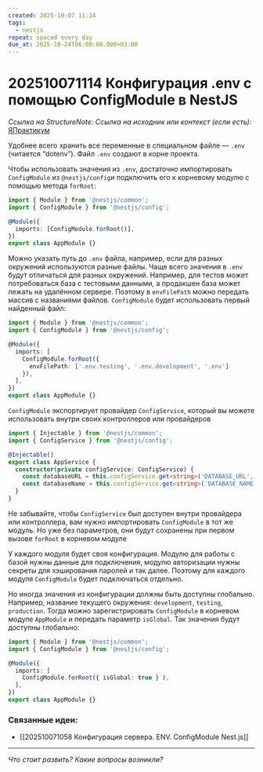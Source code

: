 ```yaml
---
created: 2025-10-07 11:14
tags:
  - nestjs
repeat: spaced every day
due_at: 2025-10-24T06:00:00.000+03:00
---
```

# 202510071114 Конфигурация .env с помощью ConfigModule в NestJS

*Ссылка на StructureNote:*
*Ссылка на исходник или контекст (если есть):* [ЯПрактикум](https://practicum.yandex.ru/trainer/backend-nodejs/lesson/64506ddc-7e9d-440a-acf6-bda3f77dd69f/)

Удобнее всего хранить все переменные в специальном файле — `.env` (читается “dotenv”). Файл `.env` создают в корне проекта.

Чтобы использовать значения из `.env`, достаточно импортировать `ConfigModule` из `@nestjs/config`и подключить его к корневому модулю с помощью метода `forRoot`:

```ts
import { Module } from '@nestjs/common';
import { ConfigModule } from '@nestjs/config';

@Module({
  imports: [ConfigModule.forRoot()],
})
export class AppModule {}
```

Можно указать путь до `.env` файла, например, если для разных окружений используются разные файлы. Чаще всего значения в `.env` будут отличаться для разных окружений. Например, для тестов может потребоваться база с тестовыми данными, а продакшен база может лежать на удалённом сервере. Поэтому в `envFilePath` можно передать массив с названиями файлов. `ConfigModule` будет использовать первый найденный файл:

```ts
import { Module } from '@nestjs/common';
import { ConfigModule } from '@nestjs/config';

@Module({
  imports: [
    ConfigModule.forRoot({
      envFilePath: ['.env.testing', '.env.development', '.env']
    }),
  ],
})
export class AppModule {}
```

`ConfigModule` экспортирует провайдер `ConfigService`, который вы можете использовать внутри своих контроллеров или провайдеров

```ts
import { Injectable } from '@nestjs/common';
import { ConfigService } from '@nestjs/config';

@Injectable()
export class AppService {
  constructor(private configService: ConfigService) {
    const databaseURL = this.configService.get<string>('DATABASE_URL', 'postgres://localhost');
    const databaseName = this.configService.get<string>('DATABASE_NAME', 'db');
  }
}
```

Не забывайте, чтобы `ConfigService` был доступен внутри провайдера или контроллера, вам нужно импортировать `ConfigModule` в тот же модуль. Но уже без параметров, они будут сохранены при первом вызове `forRoot` в корневом модуле

У каждого модуля будет своя конфигурация. Модулю для работы с базой нужны данные для подключения, модулю авторизации нужны секреты для хэширования паролей и так далее. Поэтому для каждого модуля `ConfigModule` будет подключаться отдельно.

Но иногда значения из конфигурации должны быть доступны глобально. Например, название текущего окружения: `development`, `testing`, `production`. Тогда можно зарегистрировать `ConfigModule` в корневом модуле `AppModule` и передать параметр `isGlobal`. Так значения будут доступны глобально:

```ts
import { Module } from '@nestjs/common';
import { ConfigModule } from '@nestjs/config';

@Module({
  imports: [
    ConfigModule.forRoot({ isGlobal: true } ),
  ],
})
export class AppModule {}
```

### Связанные идеи:

* [[202510071058 Конфигурация сервера. ENV. ConfigModule Nest.js]]

---

*Что стоит развить? Какие вопросы возникли?*
